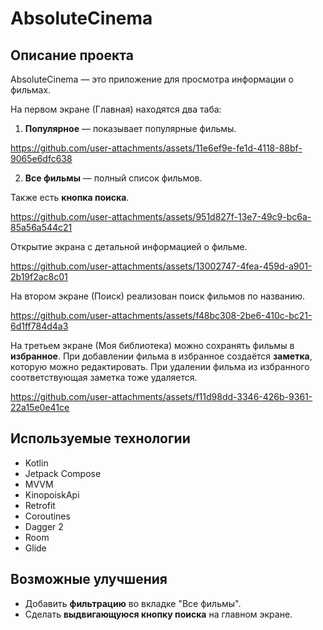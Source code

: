 # AbsoluteCinema

## Описание проекта
AbsoluteCinema — это приложение для просмотра информации о фильмах.  

На первом экране (Главная) находятся два таба:  
1. **Популярное** — показывает популярные фильмы.

https://github.com/user-attachments/assets/11e6ef9e-fe1d-4118-88bf-9065e6dfc638

2. **Все фильмы** — полный список фильмов.

Также есть **кнопка поиска**.

https://github.com/user-attachments/assets/951d827f-13e7-49c9-bc6a-85a56a544c21

Открытие экрана с детальной информацией о фильме.

https://github.com/user-attachments/assets/13002747-4fea-459d-a901-2b19f2ac8c01

На втором экране (Поиск) реализован поиск фильмов по названию.  

https://github.com/user-attachments/assets/f48bc308-2be6-410c-bc21-6d1ff784d4a3

На третьем экране (Моя библиотека) можно сохранять фильмы в **избранное**. При добавлении фильма в избранное создаётся **заметка**, которую можно редактировать. При удалении фильма из избранного соответствующая заметка тоже удаляется.

https://github.com/user-attachments/assets/f11d98dd-3346-426b-9361-22a15e0e41ce

## Используемые технологии
- Kotlin
- Jetpack Compose  
- MVVM  
- KinopoiskApi  
- Retrofit  
- Coroutines  
- Dagger 2  
- Room  
- Glide  
## Возможные улучшения
- Добавить **фильтрацию** во вкладке "Все фильмы".  
- Сделать **выдвигающуюся кнопку поиска** на главном экране.
